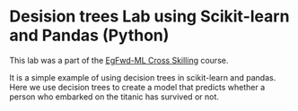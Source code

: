 # Desision trees Lab using Scikit-learn and Pandas (Python)
This lab was a part of the [EgFwd-ML Cross Skilling](https://egfwd.com/specializtion/machine-learning/) course.

It is a simple example of using decision trees in scikit-learn and pandas.
Here we use decision trees to create a model that predicts whether a person who embarked on the titanic has survived or not.
